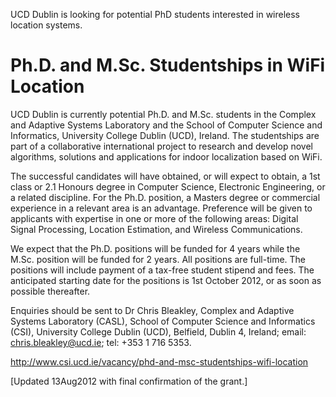<html><body><p>UCD Dublin is looking for potential PhD students interested in wireless location systems.

<!--more-->
</p><h1>Ph.D. and M.Sc. Studentships in WiFi Location</h1>
UCD Dublin is currently potential Ph.D. and M.Sc. students in the Complex and Adaptive Systems Laboratory and the School of Computer Science and Informatics, University College Dublin (UCD), Ireland. The studentships are part of a collaborative international project to research and develop novel algorithms, solutions and applications for indoor localization based on WiFi.

The successful candidates will have obtained, or will expect to obtain, a 1st class or 2.1 Honours degree in Computer Science, Electronic Engineering, or a related discipline. For the Ph.D. position, a Masters degree or commercial experience in a relevant area is an advantage. Preference will be given to applicants with expertise in one or more of the following areas: Digital Signal Processing, Location Estimation, and Wireless Communications.

We expect that the Ph.D. positions will be funded for 4 years while the M.Sc. position will be funded for 2 years. All positions are full-time. The positions will include payment of a tax-free student stipend and fees. The anticipated starting date for the positions is 1st October 2012, or as soon as possible thereafter.

Enquiries should be sent to Dr Chris Bleakley, Complex and Adaptive Systems Laboratory (CASL), School of Computer Science and Informatics (CSI), University College Dublin (UCD), Belfield, Dublin 4, Ireland; email: <a href="mailto:chris.bleakley@ucd.ie">chris.bleakley@ucd.ie</a>; tel: +353 1 716 5353.

<a href="http://www.csi.ucd.ie/vacancy/phd-and-msc-studentships-wifi-location">http://www.csi.ucd.ie/vacancy/phd-and-msc-studentships-wifi-location</a>

[Updated 13Aug2012 with final confirmation of the grant.]

 </body></html>